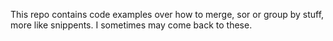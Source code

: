 This repo contains code examples over how to 
merge, sor or group by stuff, more like snippents.
I sometimes may come back to these. 